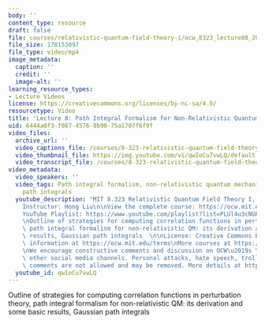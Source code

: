 ```yaml
---
body: ''
content_type: resource
draft: false
file: courses/relativistic-quantum-field-theory-i/ocw_8323_lecture08_2023mar03_360p_16_9.mp4
file_size: 178153097
file_type: video/mp4
image_metadata:
  caption: ''
  credit: ''
  image-alt: ''
learning_resource_types:
- Lecture Videos
license: https://creativecommons.org/licenses/by-nc-sa/4.0/
resourcetype: Video
title: 'Lecture 8: Path Integral Formalism for Non-Relativistic Quantum Mechanics'
uid: 6444a0f3-f087-4576-9b90-75a1707f6f9f
video_files:
  archive_url: ''
  video_captions_file: /courses/8-323-relativistic-quantum-field-theory-i-spring-2023/1bZLOlIGDdp9ayOzQNumd52IdjYLjbWk6_transcript.webvtt
  video_thumbnail_file: https://img.youtube.com/vi/qwIoCu7vwLQ/default.jpg
  video_transcript_file: /courses/8-323-relativistic-quantum-field-theory-i-spring-2023/1bZLOlIGDdp9ayOzQNumd52IdjYLjbWk6_transcript.pdf
video_metadata:
  video_speakers: ''
  video_tags: Path integral formalism, non-relativistic quantum mechanics, Gaussian
    path integrals
  youtube_description: "MIT 8.323 Relativistic Quantum Field Theory I, Spring 2023\n\
    Instructor: Hong Liu\n\nView the complete course: https://ocw.mit.edu/courses/8-323-relativistic-quantum-field-theory-i-spring-2023/\n\
    YouTube Playlist: https://www.youtube.com/playlist?list=PLUl4u3cNGP61AV6bhf4mB3tCyWQrI_uU5\n\
    \nOutline of strategies for computing correlation functions in perturbation theory,\
    \ path integral formalism for non-relativistic QM: its derivation and some basic\
    \ results, Gaussian path integrals  \n\nLicense: Creative Commons BY-NC-SA\nMore\
    \ information at https://ocw.mit.edu/terms\nMore courses at https://ocw.mit.edu\n\
    \nWe encourage constructive comments and discussion on OCW\u2019s YouTube and\
    \ other social media channels. Personal attacks, hate speech, trolling, and inappropriate\
    \ comments are not allowed and may be removed. More details at https://ocw.mit.edu/comments."
  youtube_id: qwIoCu7vwLQ
---
```

Outline of strategies for computing correlation functions in perturbation theory, path integral formalism for non-relativistic QM: its derivation and some basic results, Gaussian path integrals
